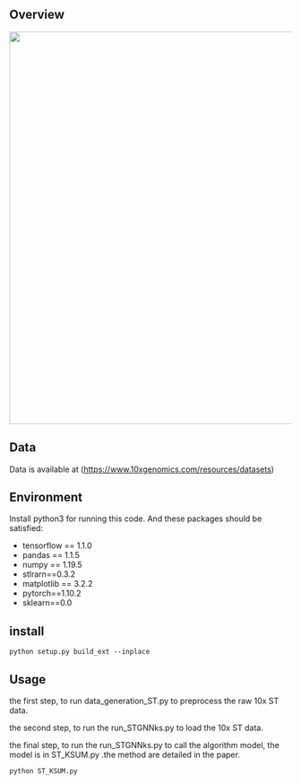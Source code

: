 ## Overview
<p align="center">
  <img width="700"  src="https://github.com/STGNNks-master/framework/framework.jpg">
</p>

## Data
Data is available at (https://www.10xgenomics.com/resources/datasets)

## Environment
Install python3 for running this code. And these packages should be satisfied:
* tensorflow == 1.1.0
* pandas == 1.1.5
* numpy == 1.19.5
* stlrarn==0.3.2
* matplotlib == 3.2.2
* pytorch==1.10.2
* sklearn==0.0

## install
```
python setup.py build_ext --inplace
```

## Usage
the first step, to run data_generation_ST.py to preprocess the raw 10x ST data.

the second step, to run the run_STGNNks.py to load the 10x ST data.

the final step, to run the run_STGNNks.py to call the algorithm model, the model is in ST_KSUM.py .the method are detailed in the paper.
```
python ST_KSUM.py

```
